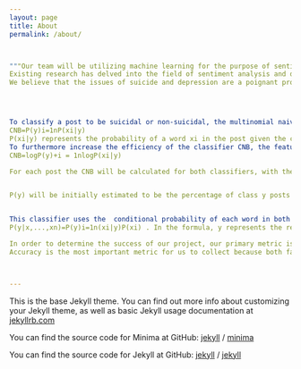 ```yaml
---
layout: page
title: About
permalink: /about/



"""Our team will be utilizing machine learning for the purpose of sentiment analysis on social media posts. Specifically, we will be using a database of over 200,000 reddit posts, which have been labeled for suicidal content, in order to train a machine learning model to recognize suicidal and depressive social media posts. We hope that the advanced detection of severe mental health concerns via the application of such a model can allow for proactive preventative action to be taken in order to protect at-risk individuals from self-harm.
Existing research has delved into the field of sentiment analysis and depression, but has not applied machine learning to these efforts. A 2016 study developed a sentiment analysis tool which analyzed the text content of Twitter posts for depressive sentiment vocabulary. If this tool determined that a user’s posts were of a depressed sentiment, it notified social workers or designated care persons to prevent these at-risk users from harming themselves. This study used the lexicon approach to sentiment analysis, which classifies posts based purely on the vocabulary they contain. (Tao et al., 2016) We believe we can improve upon this approach by utilizing machine learning to better understand context and thus more accurately classify posts. 
We believe that the issues of suicide and depression are a poignant problem plaguing modern-day society. As we have become more interconnected via the internet, we have become increasingly disconnected from other humans. This reduction of direct social interactivity has yielded rapidly increasing rates of mental health concerns. We hope that our project can act as a means to detect depression at an early stage, and direct depressed individuals to the resources they need to aid their mental health before these issues escalate further.




To classify a post to be suicidal or non-suicidal, the multinomial naive Bayes classifer will be used. The posts will be processed into lists of words with the order being assumed to not matter. Since the order does not matter, the following classifier equation will be used:
CNB=P(y)i=1nP(xi|y)
P(xi|y) represents the probability of a word xi in the post given the classification of suicidal or non-suicidal y. P(y) represents the prior probability of the classifier y. 
To furthermore increase the efficiency of the classifier CNB, the features will be considered in terms of log: 
CNB=logP(y)+i = 1nlogP(xi|y)

For each post the CNB will be calculated for both classifiers, with the great CNB determining the category the post will be classified as.


P(y) will be initially estimated to be the percentage of class y posts in the dataset and P(xi|y) will be initially estimated to be the percentage of xi words given class y in the dataset. 


This classifier uses the  conditional probability of each word in both possible classification (suicidal or non-suicidal) to predict the classification of the post. The formula used for this classification is:
P(y|x,...,xn)=P(y)i=1n(xi|y)P(xi) . In the formula, y represents the resulting condition which would be if the written text is suicidal or not. The x variables are the events which would be the words within the text. The overall steps involved include creating a frequency table for how frequent each words appear and then creating a frequency table of the probability for each word given that the post is suicide or not. From this, the posterior probability can be calculated which is the probability of the resulting condition given the features. After calculating each posterior probability, you assign the resulting condition to the events according to the one with the higher probability.

In order to determine the success of our project, our primary metric is percent accuracy in predicting if posts contain suicidal content. One recent study examining the accuracy of different sentiment analysis classifiers reported a 85.48% accuracy for the Naive Bayes approach, which is our starting point [CITE-LIZ]. Therefore, we will consider accuracy above 80% to be a reliable final result. This may shift if we decide to implement a different approach. 
Accuracy is the most important metric for us to collect because both false positives and false negatives could have drastic effects for the health and safety of those involved in the posts.This is not a subject matter that should be treated lightly. """



---
```


This is the base Jekyll theme. You can find out more info about customizing your Jekyll theme, as well as basic Jekyll usage documentation at [jekyllrb.com](https://jekyllrb.com/)

You can find the source code for Minima at GitHub:
[jekyll][jekyll-organization] /
[minima](https://github.com/jekyll/minima)

You can find the source code for Jekyll at GitHub:
[jekyll][jekyll-organization] /
[jekyll](https://github.com/jekyll/jekyll)


[jekyll-organization]: https://github.com/jekyll
